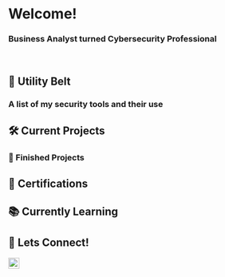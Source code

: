 <h1>Welcome!</h1>
<h3>Business Analyst turned Cybersecurity Professional</h3><br>

<h2>🦇 Utility Belt</h2>
<h3>A list of my security tools and their use</h3>

<h2>🛠 Current Projects</h2>
<h3>🏁 Finished Projects</h3>

<h2>📜 Certifications</h2>

<h2>📚 Currently Learning</h2>

<h2>🤳 Lets Connect!</h2>

[<img align="left" alt="SeanScretchen | LinkedIn" width="22px" src="https://cdn.jsdelivr.net/npm/simple-icons@v3/icons/linkedin.svg" />][linkedin]

[linkedin]: https://www.linkedin.com/in/sean-scretchen

